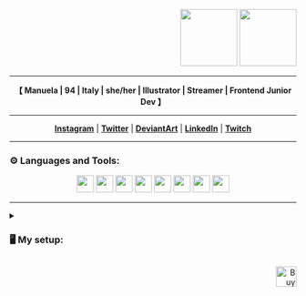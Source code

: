 <p align="right">
  <img src="https://media4.giphy.com/media/WbmqwlJnSdThNwl7Gp/giphy.gif?cid=ecf05e47jn5ib25qejbx1wbgd870gbcl6tws1l4945o6o1hr&rid=giphy.gif&ct=ts"  width="100" height="100">
<img src="https://i.imgur.com/XhM0yaE.gif"  width="100" height="100">
</p>
<hr>
<p align="center">
<b>【 Manuela | 94 | Italy | she/her | Illustrator | Streamer | Frontend Junior Dev 】</b>
</p>
<hr>
<p align="center">
  <strong><a href="https://www.instagram.com/emme_gray/">Instagram</a></strong> |
  <strong><a href="https://twitter.com/Emme_Gray">Twitter</a></strong> |
  <strong><a href="https://www.deviantart.com/emme-chan">DeviantArt</a></strong> |
  <strong><a href="https://www.linkedin.com/in/manuela-ienuso-a44190111/">LinkedIn</a></strong> |
  <strong><a href="https://www.twitch.tv/emmegray">Twitch</a></strong>
</p>
<hr>
<h3>⚙ Languages and Tools:</h3>
<p align="center">
<img src="https://cdn.jsdelivr.net/gh/devicons/devicon/icons/html5/html5-original.svg" width="30" height="30"/>
<img src="https://cdn.jsdelivr.net/gh/devicons/devicon/icons/css3/css3-original.svg" with="30" height="30" />
<img src="https://cdn.jsdelivr.net/gh/devicons/devicon/icons/sass/sass-original.svg" with="30" height="30" />          
<img src="https://cdn.jsdelivr.net/gh/devicons/devicon/icons/javascript/javascript-original.svg" width="30" height="30" />
<img src="https://cdn.jsdelivr.net/gh/devicons/devicon/icons/vuejs/vuejs-original-wordmark.svg" with="30" height="30"/>
<img src="https://cdn.jsdelivr.net/gh/devicons/devicon/icons/laravel/laravel-plain-wordmark.svg" with="30" height="30"/>
<img src="https://cdn.jsdelivr.net/gh/devicons/devicon/icons/bootstrap/bootstrap-original-wordmark.svg" with="30" height="30" /> <img src="https://cdn.jsdelivr.net/gh/devicons/devicon/icons/vscode/vscode-original.svg" with="30" height="30"/>
</p>
<hr>
<details>
<summary><h3>🖥 My setup:</h3></summary>
<h6>◻ Case - Corsair Carbide CC-9011023-WW</h6>
<h6>◻ Motherboard - Asus PRIME B450M-A</h6>
<h6>◻ AMD Ryzen 7 1700</h6>
<h6>◻ GPU - Gainward GeForce RTX 2070 Super Phantom GS</h6>
<h6>◻ RAM - HyperX FURY HX426C16FB/16 DDR4 16 GB</h6>
<h6>◻ Monitor - BenQ GW2480</h6>
<h6>◻ Mouse - CSL vertical mouse 1600 dpi TM137G</h6>
<h6>◻ Keyboard - Corsair Gaming K55 RGB</h6>
<h6>◻ Webcam - Logitech C922</h6>
<h6>◻ Microphone - Neewer NW-700 + audio mixer</h6>
<h6>◻ OS - Windows 10</h6>
</details>

<p align="right">
<a href='https://ko-fi.com/A332E9W' target='_blank'><img height='36' style='border:0px;height:36px;' src='https://cdn.ko-fi.com/cdn/kofi3.png?v=3' border='0' alt='Buy Me a Coffee at ko-fi.com' /></a>
</p>
         
<!--
**emmegray/emmegray** is a ✨ _special_ ✨ repository because its `README.md` (this file) appears on your GitHub profile.

Here are some ideas to get you started:

- 🔭 I’m currently working on ...
- 🌱 I’m currently learning ...
- 👯 I’m looking to collaborate on ...
- 🤔 I’m looking for help with ...
- 💬 Ask me about ...
- 📫 How to reach me: ...
- 😄 Pronouns: ...
- ⚡ Fun fact: ...


<img src="https://community.akamai.steamstatic.com/economy/emoticon/asterisk" >

-->
